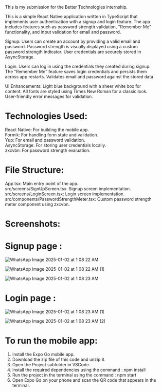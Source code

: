 This is my submission for the Better Technologies internship.

This is a simple React Native application written in TypeScript that implements user authentication with a signup and login feature. The app includes features such as password strength validation, "Remember Me" functionality, and input validation for email and password.

Signup:
Users can create an account by providing a valid email and password.
Password strength is visually displayed using a custom password strength indicator.
User credentials are securely stored in AsyncStorage.

Login:
Users can log in using the credentials they created during signup.
The "Remember Me" feature saves login credentials and persists them across app restarts.
Validates email and password against the stored data.

UI Enhancements:
Light blue background with a sheer white box for content.
All fonts are styled using Times New Roman for a classic look.
User-friendly error messages for validation.

<h1>Technologies Used:</h1>

React Native: For building the mobile app.<br>
Formik: For handling form state and validation.<br>
Yup: For email and password validation.<br>
AsyncStorage: For storing user credentials locally.<br>
zxcvbn: For password strength evaluation.<br>

<h1>File Structure:</h1>

App.tsx: Main entry point of the app.<br>
src/screens/SignUpScreen.tsx: Signup screen implementation.<br>
src/screens/LoginScreen.tsx: Login screen implementation.<br>
src/components/PasswordStrengthMeter.tsx: Custom password strength meter component using zxcvbn.<br>

<h1>Screenshots:</h1>

<h1>Signup page :</h1>

![WhatsApp Image 2025-01-02 at 1 08 22 AM](https://github.com/user-attachments/assets/669a4ce1-2128-4cfc-9260-c0ddb5888214)


![WhatsApp Image 2025-01-02 at 1 08 22 AM (1)](https://github.com/user-attachments/assets/70ca6499-cae7-4b7d-a2c5-2a86f47c9976)


![WhatsApp Image 2025-01-02 at 1 08 23 AM](https://github.com/user-attachments/assets/b8dfd90b-29d9-4fa3-a2ae-cdfc0fc123f7)

<h1> Login page : </h1>

![WhatsApp Image 2025-01-02 at 1 08 23 AM (1)](https://github.com/user-attachments/assets/b768d712-ad3c-4407-9491-33048ea93362)


![WhatsApp Image 2025-01-02 at 1 08 23 AM (2)](https://github.com/user-attachments/assets/06bd16b3-7584-44f0-8175-f10fb71de0cb)

<h1>To run the mobile app:</h1>

1) Install the Expo Go mobile app.
2) Download the zip file of this code and unzip it.
3) Open the Project subfolder in VSCode.
4) Install the required dependencies using the command : npm install
5) Run the project in the terminal using the command : npm start
6) Open Expo Go on your phone and scan the QR code that appears in the terminal.
